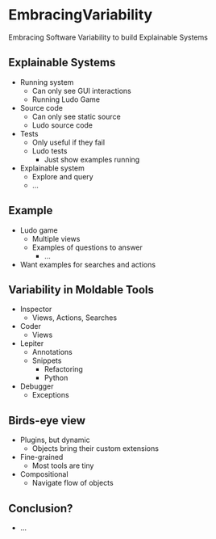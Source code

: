 # EmbracingVariability  
  
Embracing Software Variability to build Explainable Systems  
  
## Explainable Systems  
  
* Running system  
    * Can only see GUI interactions  
    * Running Ludo Game  
* Source code  
    * Can only see static source  
    * Ludo source code  
* Tests  
    * Only useful if they fail  
    * Ludo tests  
        * Just show examples running  
* Explainable system  
    * Explore and query  
    * …  
  
## Example  
  
* Ludo game  
    * Multiple views  
    * Examples of questions to answer  
        * ...  
* Want examples for searches and actions  
  
## Variability in Moldable Tools  
  
* Inspector  
    * Views, Actions, Searches  
* Coder  
    * Views  
* Lepiter  
    * Annotations  
    * Snippets  
        * Refactoring  
        * Python  
* Debugger  
    * Exceptions  
  
## Birds-eye view  
  
* Plugins, but dynamic  
    * Objects bring their custom extensions  
* Fine-grained  
    * Most tools are tiny  
* Compositional  
    * Navigate flow of objects  
  
## Conclusion?  
  
* …  
